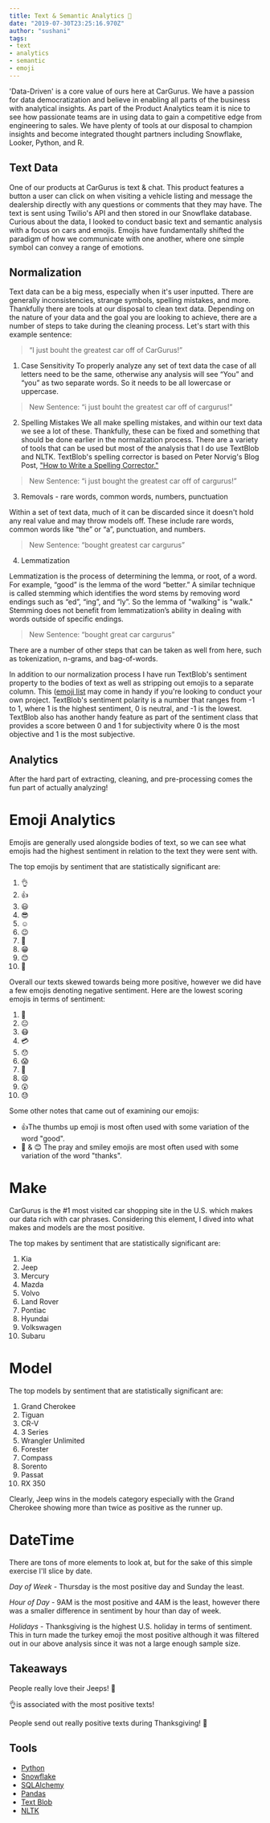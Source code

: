 ```yaml
---
title: Text & Semantic Analytics 📱
date: "2019-07-30T23:25:16.970Z"
author: "sushani" 
tags:
- text
- analytics
- semantic
- emoji
---
```



'Data-Driven' is a core value of ours here at CarGurus. We have a passion for data democratization and believe in enabling all parts of the business with analytical insights. As part of the Product Analytics team it is nice to see how passionate teams are in using data to gain a competitive edge from engineering to sales. We have plenty of tools at our disposal to champion insights and become integrated thought partners including Snowflake, Looker, Python, and R.

## Text Data

One of our products at CarGurus is text & chat. This product features a button a user can click on when visiting a vehicle listing and message the dealership directly with any questions or  comments that they may have. The text is sent using Twilio's API and then stored in our Snowflake database. Curious about the data, I looked to conduct basic text and semantic analysis with a focus on cars and emojis. Emojis have fundamentally shifted the paradigm of how we communicate with one another, where one simple symbol can convey a range of emotions. 

## Normalization

Text data can be a big mess, especially when it's user inputted. There are generally inconsistencies, strange symbols, spelling mistakes, and more. Thankfully there are tools at our disposal to clean text data. Depending on the nature of your data and the goal you are looking to achieve, there are a number of steps to take during the cleaning process. Let's start with this example sentence:

> “I just bouht the greatest car off of CarGurus!” 

1. Case Sensitivity 
To properly analyze any set of text data the case of all letters need to be the same, otherwise any analysis will see “You” and “you” as two separate words. So it needs to be all lowercase or uppercase. 

> New Sentence: “i just bouht the greatest car off of cargurus!” 

2. Spelling Mistakes 
We all make spelling mistakes, and within our text data we see a lot of these. Thankfully, these can be fixed and something that should be done earlier in the normalization process. There are a variety of tools that can be used but most of the analysis that I do use TextBlob and NLTK. TextBlob's spelling corrector is based on Peter Norvig's Blog Post, ["How to Write a Spelling Corrector."](https://norvig.com/spell-correct.html) 

> New Sentence: “i just bought the greatest car off of cargurus!”

3. Removals - rare words, common words, numbers, punctuation

Within a set of text data, much of it can be discarded since it doesn't hold any real value and may throw models off. These include rare words, common words like “the” or “a”, punctuation, and numbers. 

> New Sentence: “bought greatest car cargurus” 

4. Lemmatization 

Lemmatization is the process of determining the lemma, or root, of a word. For example, “good” is the lemma of the word “better.” A similar technique is called stemming which identifies the word stems by removing word endings such as “ed”, “ing”, and “ly”. So the lemma of "walking" is "walk." Stemming does not benefit from lemmatization’s ability in dealing with words outside of specific endings. 

> New Sentence: “bought great car cargurus” 

There are a number of other steps that can be taken as well from here, such as tokenization, n-grams, and bag-of-words.

In addition to our normalization process I have run TextBlob's sentiment property to the bodies of text as well as stripping out emojis to a separate column. This ([emoji list](https://github.com/theraot/emoji) may come in handy if you're looking to conduct your own project. TextBlob's sentiment polarity is a number that ranges from -1 to 1, where 1 is the highest sentiment, 0 is neutral, and -1 is the lowest. TextBlob also has another handy feature as part of the sentiment class that provides a score between 0 and 1 for subjectivity where 0 is the most objective and 1 is the most subjective. 

## Analytics

After the hard part of extracting, cleaning, and pre-processing comes the fun part of actually analyzing! 

# Emoji Analytics

Emojis are generally used alongside bodies of text, so we can see what emojis had the highest sentiment in relation to the text they were sent with. 

The top emojis by sentiment that are statistically significant are: 

1. 👌
2. 👍
3. 😃
4. 😎
5. ☺
6. 😉
7. 🙂
8. 😁
9. 😊
10. 🙏

Overall our texts skewed towards being more positive, however we did have a few emojis denoting negative sentiment. Here are the lowest scoring emojis in terms of sentiment:

1. 😤
2. 😐
3. 😷
4. 💳
5. 😯
6. 😱
7. 🛑
8. 😫
9. 😲
10. 😓

Some other notes that came out of examining our emojis:

* 👍The thumbs up emoji is most often used with some variation of the word "good". 
* 🙏 & 😊 The pray and smiley emojis are most often used with some variation of the word "thanks". 

# Make

CarGurus is the #1 most visited car shopping site in the U.S. which makes our data rich with car phrases. Considering this element, I dived into what makes and models are the most positive. 

The top makes by sentiment that are statistically significant are:

1. Kia 
2. Jeep
3. Mercury 
4. Mazda
5. Volvo
6. Land Rover
7. Pontiac 
8. Hyundai 
9. Volkswagen 
10. Subaru 

# Model

The top models by sentiment that are statistically significant are:

1. Grand Cherokee 
2. Tiguan 
3. CR-V 
4. 3 Series  
5. Wrangler Unlimited 
6. Forester 
7. Compass 
8. Sorento 
9. Passat 
10. RX 350

Clearly, Jeep wins in the models category especially with the Grand Cherokee showing more than twice as positive as the runner up. 

# DateTime

There are tons of more elements to look at, but for the sake of this simple exercise I'll slice by date. 

*Day of Week* - Thursday is the most positive day and Sunday the least.

*Hour of Day* - 9AM is the most positive and 4AM is the least, however there was a smaller difference in sentiment by hour than day of week. 

*Holidays* - Thanksgiving is the highest U.S. holiday in terms of sentiment. This in turn made the turkey emoji the most positive although it was filtered out in our above analysis since it was not a large enough sample size.


## Takeaways

People really love their Jeeps! 🚗

👌is associated with the most positive texts!

People send out really positive texts during Thanksgiving! 🦃 


## Tools

* [Python](https://www.python.org/)
* [Snowflake](https://www.snowflake.com/)
* [SQLAlchemy](https://pypi.org/project/SQLAlchemy/)
* [Pandas](https://pandas.pydata.org/)
* [Text Blob](https://textblob.readthedocs.io/en/dev/)
* [NLTK](https://www.nltk.org/)